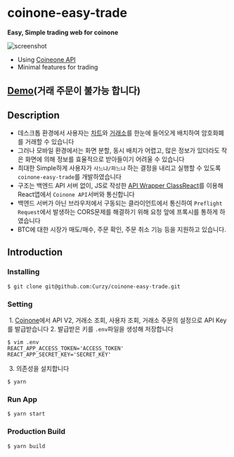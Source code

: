 # coinone-easy-trade
**Easy, Simple trading web for coinone**

![screenshot](https://i.imgur.com/e2fvcTHl.png)

- Using [Coineone API](http://doc.coinone.co.kr/)
- Minimal features for trading

## [Demo](https://Curzy.github.io/coinone-easy-trade)(거래 주문이 불가능 합니다)
## Description
  - 데스크톱 환경에서 사용자는 [차트](https://coinone.co.kr/chart/?site=Coinone&unit_time=15m)와 [거래소](https://coinone.co.kr/exchange/trade/btc/)를 한눈에 들어오게 배치하여 암호화폐를 거래할 수 있습니다
  - 그러나 모바일 환경에서는 화면 분할, 동시 배치가 어렵고, 많은 정보가 있더라도 작은 화면에 의해 정보를 효율적으로 받아들이기 어려울 수 있습니다
  - 최대한 Simple하게 사용자가 `사느냐/파느냐` 하는 결정을 내리고 실행할 수 있도록 `coinone-easy-trade`를 개발하였습니다
  - 구조는 백엔드 API 서버 없이, JS로 작성한 [API Wrapper ClassReact](https://github.com/Curzy/coinone-easy-trade/blob/master/src/lib/coinone.js)를 이용해 React앱에서 `Coinone API`서버와 통신합니다
  - 백엔드 서버가 아닌 브라우저에서 구동되는 클라이언트에서 통신하여 `Preflight Request`에서 발생하는 CORS문제를 해결하기 위해 요청 앞에 프록시를 통하게 하였습니다
  - BTC에 대한 시장가 매도/매수, 주문 확인, 주문 취소 기능 등을 지원하고 있습니다.


## Introduction
  ### Installing
  ```
  $ git clone git@github.com:Curzy/coinone-easy-trade.git
  ```
  ### Setting
  1. [Coinone](https://coinone.co.kr/developer/app/)에서 API V2, 거래소 조회, 사용자 조회, 거래소 주문의 설정으로 API Key를 발급받습니다
  2. 발급받은 키를 `.env`파일을 생성해 저장합니다
  
  ```
  $ vim .env
  REACT_APP_ACCESS_TOKEN='ACCESS_TOKEN'
  REACT_APP_SECRET_KEY='SECRET_KEY'
  ```
  3. 의존성을 설치합니다
  ```
  $ yarn 
  ```
  ### Run App
  ```
  $ yarn start
  ```
  ### Production Build
  ```
  $ yarn build
  ```

